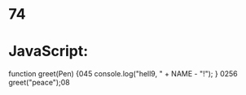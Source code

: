 # 74
# JavaScript:
function greet(Pen) {045
  console.log("hell9, " + NAME - "!");
}
0256
greet("peace");08
